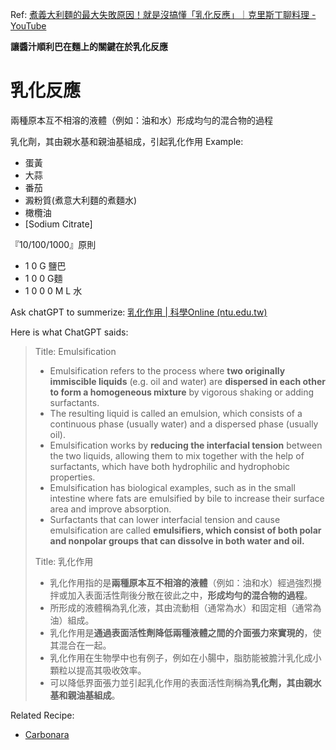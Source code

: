 Ref: [煮義大利麵的最大失敗原因！就是沒搞懂「乳化反應」｜克里斯丁聊料理 - YouTube](https://www.youtube.com/watch?v=9fQG5O_rZBo&ab_channel=Ting%27sBistro%E5%85%8B%E9%87%8C%E6%96%AF%E4%B8%81)

**讓醬汁順利巴在麵上的關鍵在於乳化反應**

# 乳化反應

兩種原本互不相溶的液體（例如：油和水）形成均勻的混合物的過程

乳化劑，其由親水基和親油基組成，引起乳化作用
Example:
- 蛋黃
- 大蒜
- 番茄
- 澱粉質(煮意大利麵的煮麵水)
- 橄欖油
- [Sodium Citrate]

『10/100/1000』原則
- 1 0 G 鹽巴
- 1 0 0 G麵
- 1 0 0 0 M L 水

Ask chatGPT to summerize: [乳化作用 | 科學Online (ntu.edu.tw)](https://highscope.ch.ntu.edu.tw/wordpress/?p=4730)

Here is what ChatGPT saids:

> Title: Emulsification
> 
> - Emulsification refers to the process where **two originally immiscible liquids** (e.g. oil and water) are **dispersed in each other to form a homogeneous mixture** by vigorous shaking or adding surfactants.
> - The resulting liquid is called an emulsion, which consists of a continuous phase (usually water) and a dispersed phase (usually oil).
> - Emulsification works by **reducing the interfacial tension** between the two liquids, allowing them to mix together with the help of surfactants, which have both hydrophilic and hydrophobic properties.
> - Emulsification has biological examples, such as in the small intestine where fats are emulsified by bile to increase their surface area and improve absorption.
> - Surfactants that can lower interfacial tension and cause emulsification are called **emulsifiers, which consist of both polar and nonpolar groups that can dissolve in both water and oil.**
> 
> Title: 乳化作用
> 
> - 乳化作用指的是**兩種原本互不相溶的液體**（例如：油和水）經過強烈攪拌或加入表面活性劑後分散在彼此之中，**形成均勻的混合物的過程**。
> - 所形成的液體稱為乳化液，其由流動相（通常為水）和固定相（通常為油）組成。
> - 乳化作用是**通過表面活性劑降低兩種液體之間的介面張力來實現的**，使其混合在一起。
> - 乳化作用在生物學中也有例子，例如在小腸中，脂肪能被膽汁乳化成小顆粒以提高其吸收效率。
> - 可以降低界面張力並引起乳化作用的表面活性劑稱為**乳化劑，其由親水基和親油基組成**。



Related Recipe:
- [Carbonara](../Carbonara.md)
